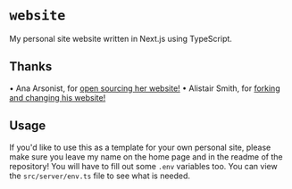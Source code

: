 # `website`

My personal site website written in Next.js using TypeScript.

## Thanks

• Ana Arsonist, for [open sourcing her website!](https://github.com/AnaArsonist/anahoward.me)
• Alistair Smith, for [forking and changing his website!](https://github.com/alii/website)

## Usage

If you'd like to use this as a template for your own personal site, please make sure you leave my name on the home page and in the readme of the repository! You will have to fill out some `.env` variables too. You can view the `src/server/env.ts` file to see what is needed.
